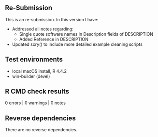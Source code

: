 ## Re-Submission
This is an re-submission. In this version I have:
* Addressed all notes regarding:
	* Single quote software names in Description fields of DESCRIPTION
	* Added Reference in DESCRIPTION
* Updated scry() to include more detailed example cleaning scripts

## Test environments
* local macOS install, R 4.4.2
* win-builder (devel)

## R CMD check results
0 errors | 0 warnings | 0 notes

## Reverse dependencies
There are no reverse dependencies.
